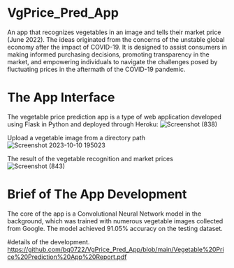 # VgPrice_Pred_App
An app that recognizes vegetables in an image and tells their market price (June 2022). The ideas originated from the concerns of the unstable global economy after the impact of COVID-19. It is designed to assist consumers in making informed purchasing decisions, promoting transparency in the market, and empowering individuals to navigate the challenges posed by fluctuating prices in the aftermath of the COVID-19 pandemic.

# The App Interface
The vegetable price prediction app is a type of web application developed using Flask in Python and deployed through Heroku:
![Screenshot (838)](https://github.com/bq0722/VgPrice_Pred_App/assets/108153840/cb30b24c-3e25-419d-83d5-47bd91c50bfd)

Upload a vegetable image from a directory path
![Screenshot 2023-10-10 195023](https://github.com/bq0722/VgPrice_Pred_App/assets/108153840/13e47ee6-67c7-4806-9182-a79bf5c5eac0)

The result of the vegetable recognition and market prices
![Screenshot (843)](https://github.com/bq0722/VgPrice_Pred_App/assets/108153840/57c0d73d-29c7-407b-a0e7-3ea6bf915bbf)

# Brief of The App Development
The core of the app is a Convolutional Neural Network model in the background, which was trained with numerous vegetable images collected from Google.
The model achieved 91.05% accuracy on the testing dataset.

#details of the development.
https://github.com/bq0722/VgPrice_Pred_App/blob/main/Vegetable%20Price%20Prediction%20App%20Report.pdf 
